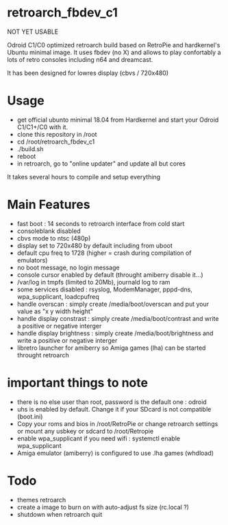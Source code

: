 # retroarch_fbdev_c1

NOT YET USABLE

Odroid C1/C0 optimized retroarch build based on RetroPie and hardkernel's Ubuntu minimal image.
It uses fbdev (no X) and allows to play confortably a lots of retro consoles including n64 and dreamcast.

It has been designed for lowres display (cbvs / 720x480)


# Usage
- get official ubunto minimal 18.04 from Hardkernel and start your Odroid C1/C1+/C0 with it.
- clone this repository in /root
- cd /root/retroarch_fbdev_c1
- ./build.sh
- reboot
- in retroarch, go to "online updater" and update all but cores

It takes several hours to compile and setup everything

# Main Features
- fast boot : 14 seconds to retroarch interface from cold start
- consoleblank disabled
- cbvs mode to ntsc (480p)
- display set to 720x480 by default including from uboot
- default cpu freq to 1728 (higher = crash during compilation of emulators)
- no boot message, no login message
- console cursor enabled by default (throught amiberry disable it...)
- /var/log in tmpfs (limited to 20Mb), journald log to ram
- some services disabled : rsyslog, ModemManager, pppd-dns, wpa_supplicant, loadcpufreq
- handle overscan : simply create /media/boot/overscan and put your value as "x y width height"
- handle display constrast : simply create /media/boot/contrast and write a positive or negative interger
- handle display brightness : simply create /media/boot/brightness and write a positive or negative interger
- libretro launcher for amiberry so Amiga games (lha) can be started throught retroarch

# important things to note
- there is no else user than root, password is the default one : odroid
- uhs is enabled by default. Change it if your SDcard is not compatible (boot.ini)
- Copy your roms and bios in /root/RetroPie or change retroarch settings or mount any usbkey or sdcard to /root/Retropie
- enable wpa_supplicant if you need wifi : systemctl enable wpa_supplicant
- Amiga emulator (amiberry) is configured to use .lha games (whdload)


# Todo
- themes retroarch
- create a image to burn on with auto-adjust fs size (rc.local ?)
- shutdown when retroarch quit
